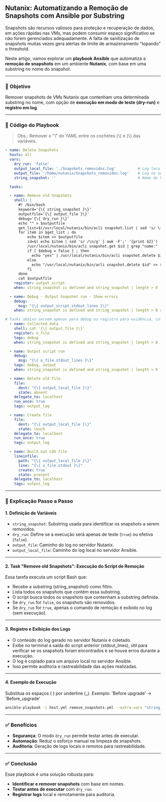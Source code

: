 ## Nutanix: Automatizando a Remoção de Snapshots com Ansible por Substring

Snapshots são recursos valiosos para proteção e recuperação de dados, em ações rápidas nas VMs, mas podem consumir espaço significativo se não forem gerenciados adequadamente. A falta de sanitização de snapshots muitas vezes gera alertas de limite de armazenamento "topando" o threshold.

Neste artigo, vamos explorar um **playbook Ansible** que automatiza a **remoção de snapshots** em um ambiente **Nutanix**, com base em uma substring no nome do snapshot.

***

### 🎯 Objetivo

Remover snapshots de VMs Nutanix que contenham uma determinada substring no nome, com opção de **execução em modo de teste (dry-run)** e **registro em log**.

***

### 📜 Código do Playbook

> Obs.: Remover o "\\" do YAML entre os cochetes {\\{ e }\\} das variáveis.

```yaml
- name: Delete Snapshots
  hosts: all
  vars:
    dry_run: 'false'
    output_local_file: './Snapshots_removidos.log'          # Log local no servidor Ansible
    output_file: '/home/nutanix/Snapshots_removidos.log'    # Log no servidor Nutanix
    string_snapshot: ''                                     # Nome da VM resolvido

  tasks:

  - name: Remove old Snapshots
    shell: |
      #! /bin/bash
      keyword='{\{ string_snapshot }\}'
      outputfile='{\{ output_file }\}'
      debug='{\{ dry_run }\}'
      echo "" > $outputfile
      get_list=$(/usr/local/nutanix/bin/acli snapshot.list | sed 's/ \+ /;/g' | sed 's/ /_/g' | grep "$keyword")
      for item in $get_list ; do
          echo $item >> $outputfile
          id=$( echo $item | sed 's/ /\n/g' | awk -F';' '{print $2}')
          /usr/local/nutanix/bin/acli snapshot.get $id | grep "name:" | tail -n +2 | awk -F':' '{print $2}' >> $outputfile
          if [ $debug = false ] ; then
            echo "yes" | /usr/local/nutanix/bin/acli snapshot.delete $id >> $outputfile
          else
            echo "/usr/local/nutanix/bin/acli snapshot.delete $id" >> $outputfile
          fi
      done
      cat $outputfile
    register: output_script
    when: string_snapshot is defined and string_snapshot | length > 0

  - name: Debug - Output Snapshot run - Show errors
    debug:
      msg: "{\{ output_script.stdout_lines }\}"
    when: string_snapshot is defined and string_snapshot | length > 0 and output_script.stdout_lines | length > 0

# Tasks abaixo servem apenas para debug ou registro para evidência, coletando o log gerado no servidor Nutanix
  - name: Collected data
    shell: cat '{\{ output_file }\}'
    register: o_file
    tags: debug
    when: string_snapshot is defined and string_snapshot | length > 0

  - name: Output script run
    debug:
      msg: "{\{ o_file.stdout_lines }\}"
    tags: debug, output
    when: string_snapshot is defined and string_snapshot | length > 0

  - name: Delete old file
    file:
      dest: "{\{ output_local_file }\}"
      state: absent
    delegate_to: localhost
    run_once: true
    tags: output_log

  - name: Create file
    file:
      dest: "{\{ output_local_file }\}"
      state: touch
    delegate_to: localhost
    run_once: true
    tags: output_log

  - name: Build out LOG file
    lineinfile:
      path: "{\{ output_local_file }\}"
      line: "{\{ o_file.stdout }\}"
      create: true
      state: present
    delegate_to: localhost
    tags: output_log
```

***

### 🧩 Explicação Passo a Passo

#### 1. **Definição de Variáveis**

*   `string_snapshot`: Substring usada para identificar os snapshots a serem removidos.
*   `dry_run`: Define se a execução será apenas de teste (`true`) ou efetiva (`false`).
*   `output_file`: Caminho do log no servidor Nutanix.
*   `output_local_file`: Caminho do log local no servidor Ansible.

***

#### 2. **Task "Remove old Snapshots": Execução do Script de Remoção**

Essa tarefa executa um script Bash que:

*   Recebe a substring (string_snapshot) como filtro.
*   Lista todos os snapshots que contêm essa substring.
*   O script busca todos os snapshots que contenham a substring definida.
*   Se `dry_run` for `false`, os snapshots são removidos.
*   Se `dry_run` for `true`, apenas o comando de remoção é exibido no log (sem execução).

***

#### 3. **Registro e Exibição dos Logs**

*   O conteúdo do log gerado no servidor Nutanix é coletado.
*   Exibe no terminal a saída do script anterior (stdout_lines), útil para verificar se os snapshots foram encontrados e se houve erros durante a execução.
*   O log é copiado para um arquivo local no servidor Ansible.
*   Isso permite auditoria e rastreabilidade das ações realizadas.

***

#### 4. **Exemplo de Execução**

Substitua os espaços ( ) por underline (_). Exemplo: 'Before upgrade' -> 'Before_upgrade'

```bash
ansible-playbook -i host.yml remove_snapshots.yml --extra-vars "string_snapshot=Before_upgrade dry_run=true"
```

***

### ✅ Benefícios

*   **Segurança**: O modo `dry_run` permite testar antes de executar.
*   **Automação**: Reduz o esforço manual na limpeza de snapshots.
*   **Auditoria**: Geração de logs locais e remotos para rastreabilidade.

***

### ✅ Conclusão

Esse playbook é uma solução robusta para:

*   **Identificar e remover snapshots** com base em nomes.
*   **Testar antes de executar** com `dry_run`.
*   **Registrar logs** local e remotamente para auditoria.
